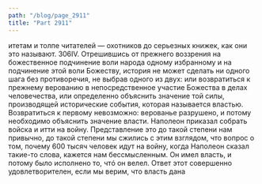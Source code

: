 ```yaml
---
path: "/blog/page_2911"
title: "Part 2911"
---
```


итетам и толпе читателей — охотников до серьезных книжек, как они это называют.
306IV.
Отрешившись от прежнего воззрения на божественное подчинение воли народа одному избранному и на подчинение этой воли Божеству, история не может сделать ни одного шага без противоречия, не выбрав одного из двух: или возвратиться к прежнему верованию в непосредственное участие Божества в делах человечества, или определенно объяснить значение той силы, производящей исторические события, которая называется властью.
Возвратиться к первому невозможно: верованье разрушено, и потому необходимо объяснить значение власти.
Наполеон приказал собрать войска и итти на войну. Представление это до такой степени нам привычно, до такой степени мы сжились с этим взглядом, что вопрос о том, почему 600 тысяч человек идут на войну, когда Наполеон сказал такие-то слова, кажется нам бессмысленным. Он имел власть, и потому было исполнено то, чтó он велел.
Ответ этот совершенно удовлетворителен, если мы верим, что власть дана
